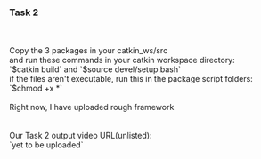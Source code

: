 <h3>Task 2</h3>
<br>
<br>
Copy the 3 packages in your catkin_ws/src
<br>
and run these commands in your catkin workspace directory:
<br>
`$catkin build` and `$source devel/setup.bash`
<br>
if the files aren't executable, run this in the package script folders:
<br>
`$chmod +x *` 
<br>
<br>
Right now, I have uploaded rough framework
<br>

<br>

<br>
Our Task 2 output video URL(unlisted):<br>
`yet to be uploaded`<br>

